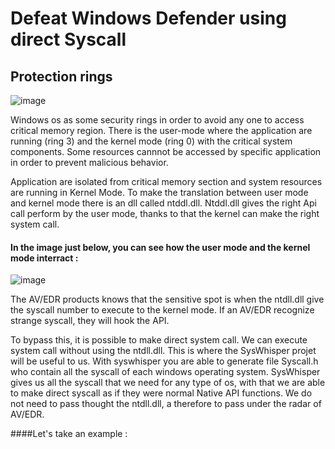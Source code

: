 # Defeat Windows Defender using direct Syscall

## Protection rings


![image](https://user-images.githubusercontent.com/76106120/151554524-e5d661f2-6d22-4051-a2bf-40367cf6ac2f.png)


Windows os as some security rings in order to avoid any one to access critical memory region.
There is the user-mode where the application are running (ring 3) and the kernel mode (ring 0) with the critical system components.
Some resources cannnot be accessed by specific application in order to prevent malicious behavior.

Application are isolated from critical memory section and system resources are running in Kernel Mode.
To make the translation between user mode and kernel mode there is an dll called ntddl.dll.
Ntddl.dll gives the right Api call perform by the user mode, thanks to that the kernel can make the right system call.

#### In the image just below, you can see how the user mode and the kernel mode interract :
 
![image](https://user-images.githubusercontent.com/76106120/151559138-3b33e231-e4a8-4af7-a561-c34278648b02.png)
 
 
The AV/EDR products knows that the sensitive spot is when the ntdll.dll give the syscall number to execute to the kernel mode.
If an AV/EDR recognize strange syscall, they will hook the API.
 
To bypass this, it is possible to make direct system call. We can execute system call without using the ntdll.dll.
This is where the SysWhisper projet will be useful to us. With syswhisper you are able to generate file Syscall.h who contain all the syscall of each windows operating system.
SysWhisper gives us all the syscall that we need for any type of os, with that we are able to make direct syscall as if they were normal Native API functions.
We do not need to pass thought the ntdll.dll, a therefore to pass under the radar of AV/EDR.

####Let's take an example :
 
 
 

